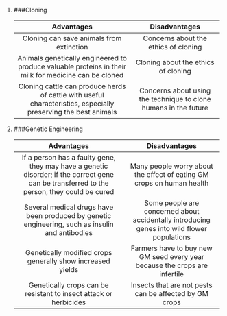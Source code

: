 1. ###Cloning

    |Advantages|Disadvantages|
    |:--------:|:-----------:|
    |Cloning can save animals from extinction|Concerns about the ethics of cloning|
    |Animals genetically engineered to produce valuable proteins in their milk for medicine can be cloned|Cloning about the ethics of cloning|
    |Cloning cattle can produce herds of cattle with useful characteristics, especially preserving the best animals|Concerns about using the technique to clone humans in the future|
2. ###Genetic Engineering

    |Advantages|Disadvantages|
    |:--------:|:-----------:|
    |If a person has a faulty gene, they may have a genetic disorder; if the correct gene can be transferred to the person, they could be cured|Many people worry about the effect of eating GM crops on human health|
    |Several medical drugs have been produced by genetic engineering, such as insulin and antibodies|Some people are concerned about accidentally introducing genes into wild flower populations|
    |Genetically modified crops generally show increased yields|Farmers have to buy new GM seed every year because the crops are infertile|
    |Genetically crops can be resistant to insect attack or herbicides|Insects that are not pests can be affected by GM crops|
